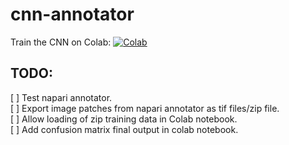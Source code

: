 # cnn-annotator

Train the CNN on Colab: [![Colab](https://colab.research.google.com/assets/colab-badge.svg)](https://colab.research.google.com/github/lowe-lab-ucl/cnn-annotator/blob/main/notebooks/train_and_validate_CNN.ipynb) 

## TODO:
[ ] Test napari annotator.  
[ ] Export image patches from napari annotator as tif files/zip file.    
[ ] Allow loading of zip training data in Colab notebook.   
[ ] Add confusion matrix final output in colab notebook.  
